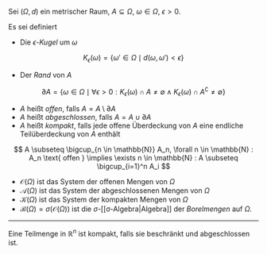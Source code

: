 Sei $(\Omega, d)$ ein metrischer Raum, $A \subseteq \Omega$, $\omega \in \Omega$, $\epsilon \gt 0$.

Es sei definiert
- Die *$\epsilon$-Kugel* um $\omega$

$$
	K_\epsilon(\omega) = \{ \omega' \in \Omega \mid d(\omega, \omega') \lt \epsilon \}
$$

- Der *Rand* von $A$

$$
	\partial A = \{ \omega \in \Omega \mid \forall \epsilon \gt 0 : K_\epsilon(\omega) \cap A \ne \emptyset \land K_\epsilon(\omega) \cap A^\complement \ne \emptyset \}
$$

- $A$ heißt *offen*, falls $A = A \setminus \partial A$
- $A$ heißt *abgeschlossen*, falls $A = A \cup \partial A$
- $A$ heißt *kompakt*, falls jede offene Überdeckung von $A$ eine endliche Teilüberdeckung von $A$ enthält

$$
	A \subseteq \bigcup_{n \in \mathbb{N}} A_n, \forall n \in \mathbb{N} : A_n \text{ offen } \implies \exists n \in \mathbb{N} : A \subseteq \bigcup_{i=1}^n A_i
$$

- $\mathcal{O}(\Omega)$ ist das System der offenen Mengen von $\Omega$
- $\mathcal{A}(\Omega)$ ist das System der abgeschlossenen Mengen von $\Omega$
- $\mathcal{K}(\Omega)$ ist das System der kompakten Mengen von $\Omega$
- $\mathcal{B}(\Omega) = \sigma(\mathcal{O}(\Omega))$ ist die $\sigma$-[[σ-Algebra|Algebra]] der *Borelmengen* auf $\Omega$.

---

Eine Teilmenge in $\mathbb{R}^n$ ist kompakt, falls sie beschränkt und abgeschlossen ist.